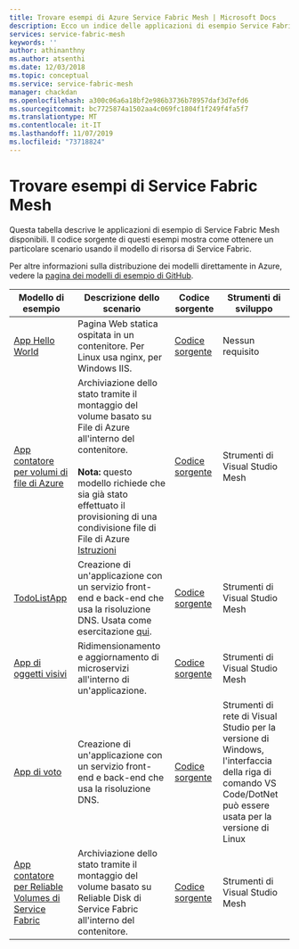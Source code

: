 ```yaml
---
title: Trovare esempi di Azure Service Fabric Mesh | Microsoft Docs
description: Ecco un indice delle applicazioni di esempio Service Fabric mesh disponibili. Il codice sorgente di questi esempi mostra come ottenere un particolare scenario usando il modello di risorsa di Service Fabric.
services: service-fabric-mesh
keywords: ''
author: athinanthny
ms.author: atsenthi
ms.date: 12/03/2018
ms.topic: conceptual
ms.service: service-fabric-mesh
manager: chackdan
ms.openlocfilehash: a300c06a6a18bf2e986b3736b78957daf3d7efd6
ms.sourcegitcommit: bc7725874a1502aa4c069fc1804f1f249f4fa5f7
ms.translationtype: MT
ms.contentlocale: it-IT
ms.lasthandoff: 11/07/2019
ms.locfileid: "73718824"
---
```

# <a name="find-service-fabric-mesh-samples"></a>Trovare esempi di Service Fabric Mesh

Questa tabella descrive le applicazioni di esempio di Service Fabric Mesh disponibili. Il codice sorgente di questi esempi mostra come ottenere un particolare scenario usando il modello di risorsa di Service Fabric.

Per altre informazioni sulla distribuzione dei modelli direttamente in Azure, vedere la [pagina dei modelli di esempio di GitHub](https://github.com/Azure-Samples/service-fabric-mesh/blob/master/templates/README.md).

|Modello di esempio|Descrizione dello scenario|Codice sorgente|Strumenti di sviluppo|
|------------|--------------------|----------|----------------------|
| [App Hello World](https://github.com/Azure-Samples/service-fabric-mesh/tree/master/templates/helloworld) | Pagina Web statica ospitata in un contenitore. Per Linux usa nginx, per Windows IIS. | [Codice sorgente](https://github.com/Azure-Samples/service-fabric-mesh/tree/master/src/helloworld) | Nessun requisito |
| [App contatore per volumi di file di Azure](https://github.com/Azure-Samples/service-fabric-mesh/tree/master/templates/counter/readme.md) | Archiviazione dello stato tramite il montaggio del volume basato su File di Azure all'interno del contenitore. <br><br> **Nota:** questo modello richiede che sia già stato effettuato il provisioning di una condivisione file di File di Azure [Istruzioni](https://docs.microsoft.com/azure/storage/files/storage-how-to-create-file-share) | [Codice sorgente](https://github.com/Azure-Samples/service-fabric-mesh/tree/master/src/counter) | Strumenti di Visual Studio Mesh |
| [TodoListApp](https://github.com/Azure-Samples/service-fabric-mesh/tree/master/templates/todolist) | Creazione di un'applicazione con un servizio front-end e back-end che usa la risoluzione DNS. Usata come esercitazione [qui](https://docs.microsoft.com/azure/service-fabric-mesh/service-fabric-mesh-tutorial-create-dotnetcore). | [Codice sorgente](https://github.com/Azure-Samples/service-fabric-mesh/tree/master/src/todolistapp) | Strumenti di Visual Studio Mesh |
| [App di oggetti visivi](https://github.com/Azure-Samples/service-fabric-mesh/tree/master/templates/visualobjects) | Ridimensionamento e aggiornamento di microservizi all'interno di un'applicazione. | [Codice sorgente](https://github.com/Azure-Samples/service-fabric-mesh/tree/master/src/visualobjects) |  Strumenti di Visual Studio Mesh |
| [App di voto](https://github.com/Azure-Samples/service-fabric-mesh/tree/master/templates/voting) | Creazione di un'applicazione con un servizio front-end e back-end che usa la risoluzione DNS. | [Codice sorgente](https://github.com/Azure-Samples/service-fabric-mesh/tree/master/src/votingapp) | Strumenti di rete di Visual Studio per la versione di Windows, l'interfaccia della riga di comando VS Code/DotNet può essere usata per la versione di Linux |
| [App contatore per Reliable Volumes di Service Fabric](https://github.com/Azure-Samples/service-fabric-mesh/tree/master/templates/counter/readme.sfreliablevolume.md)| Archiviazione dello stato tramite il montaggio del volume basato su Reliable Disk di Service Fabric all'interno del contenitore.| [Codice sorgente](https://github.com/Azure-Samples/service-fabric-mesh/tree/master/src/counter) | Strumenti di Visual Studio Mesh |
